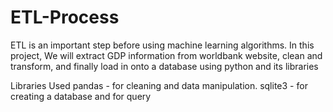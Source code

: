 # ETL-Process
ETL is an important step before using machine learning algorithms. In this project, We will extract GDP information from worldbank website, clean and transform, and finally load in onto a database using python and its libraries

Libraries Used
pandas - for cleaning and data manipulation.
sqlite3 - for creating a database and for query
